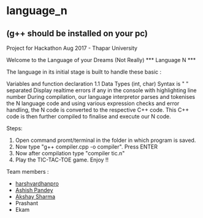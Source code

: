 # language_n
## (g++ should be installed on your pc)

Project for Hackathon Aug 2017 - Thapar University

Welcome to the Language of your Dreams (Not Really) *** Language N ***

The language in its initial stage is built to handle these basic :

Variables and function declaration 1.1 Data Types (int, char)
Syntax is " " separated
Display realtime errors if any in the console with highlighting line number
During compilation, our language interpretor parses and tokenises the N language code and using various expression checks and error handling, the N code is converted to the respective C++ code. This C++ code is then further compiled to finalise and execute our N code.

Steps:
1. Open command promt/terminal in the folder in which program is saved.
2. Now type "g++ compiler.cpp -o compiler". Press ENTER
3. Now after compilation type "compiler tic.n"
4. Play the TIC-TAC-TOE game. Enjoy !!

Team members :
- [harshvardhanpro](https://github.com/harshvardhanpro)
- [Ashish Pandey](https://github.com/apandey13050907)
- [Akshay Sharma](https://github.com/achheSharma)
- Prashant
- Ekam
